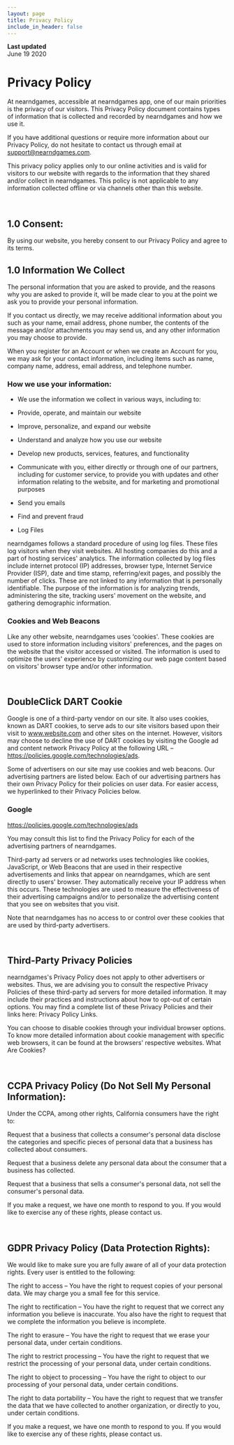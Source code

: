 ```yaml
---
layout: page
title: Privacy Policy
include_in_header: false
---
```


**Last updated**  
June 19 2020

# Privacy Policy
At nearndgames, accessible at nearndgames app, one of our main priorities is the privacy of our visitors. This Privacy Policy document contains types of information that is collected and recorded by nearndgames and how we use it.

If you have additional questions or require more information about our Privacy Policy, do not hesitate to contact us through email at support@nearndgames.com.

This privacy policy applies only to our online activities and is valid for visitors to our website with regards to the information that they shared and/or collect in nearndgames. This policy is not applicable to any information collected offline or via channels other than this website.

<br>

## 1.0 Consent:
By using our website, you hereby consent to our Privacy Policy and agree to its terms.
<br>

## 1.0 Information We Collect
The personal information that you are asked to provide, and the reasons why you are asked to provide it, will be made clear to you at the point we ask you to provide your personal information.

If you contact us directly, we may receive additional information about you such as your name, email address, phone number, the contents of the message and/or attachments you may send us, and any other information you may choose to provide.

When you register for an Account or when we create an Account for you, we may ask for your contact information, including items such as name, company name, address, email address, and telephone number.


### How we use your information:
- We use the information we collect in various ways, including to:

- Provide, operate, and maintain our website

- Improve, personalize, and expand our website

- Understand and analyze how you use our website

- Develop new products, services, features, and functionality

- Communicate with you, either directly or through one of our partners, including for customer service, to provide you with updates and other information relating to the website, and for marketing and promotional purposes

- Send you emails

- Find and prevent fraud

- Log Files


nearndgames follows a standard procedure of using log files. These files log visitors when they visit websites. All hosting companies do this and a part of hosting services' analytics. The information collected by log files include internet protocol (IP) addresses, browser type, Internet Service Provider (ISP), date and time stamp, referring/exit pages, and possibly the number of clicks. These are not linked to any information that is personally identifiable. The purpose of the information is for analyzing trends, administering the site, tracking users' movement on the website, and gathering demographic information.

### Cookies and Web Beacons
Like any other website, nearndgames uses ‘cookies'. These cookies are used to store information including visitors' preferences, and the pages on the website that the visitor accessed or visited. The information is used to optimize the users' experience by customizing our web page content based on visitors' browser type and/or other information.

<br>

## DoubleClick DART Cookie
Google is one of a third-party vendor on our site. It also uses cookies, known as DART cookies, to serve ads to our site visitors based upon their visit to www.website.com and other sites on the internet. However, visitors may choose to decline the use of DART cookies by visiting the Google ad and content network Privacy Policy at the following URL – https://policies.google.com/technologies/ads.

Some of advertisers on our site may use cookies and web beacons. Our advertising partners are listed below. Each of our advertising partners has their own Privacy Policy for their policies on user data. For easier access, we hyperlinked to their Privacy Policies below.

### Google
https://policies.google.com/technologies/ads

You may consult this list to find the Privacy Policy for each of the advertising partners of nearndgames.

Third-party ad servers or ad networks uses technologies like cookies, JavaScript, or Web Beacons that are used in their respective advertisements and links that appear on nearndgames, which are sent directly to users' browser. They automatically receive your IP address when this occurs. These technologies are used to measure the effectiveness of their advertising campaigns and/or to personalize the advertising content that you see on websites that you visit.

Note that nearndgames has no access to or control over these cookies that are used by third-party advertisers.

<br>

## Third-Party Privacy Policies
nearndgames's Privacy Policy does not apply to other advertisers or websites. Thus, we are advising you to consult the respective Privacy Policies of these third-party ad servers for more detailed information. It may include their practices and instructions about how to opt-out of certain options. You may find a complete list of these Privacy Policies and their links here: Privacy Policy Links.

You can choose to disable cookies through your individual browser options. To know more detailed information about cookie management with specific web browsers, it can be found at the browsers' respective websites. What Are Cookies?

<br>

## CCPA Privacy Policy (Do Not Sell My Personal Information):
Under the CCPA, among other rights, California consumers have the right to:

Request that a business that collects a consumer's personal data disclose the categories and specific pieces of personal data that a business has collected about consumers.

Request that a business delete any personal data about the consumer that a business has collected.

Request that a business that sells a consumer's personal data, not sell the consumer's personal data.

If you make a request, we have one month to respond to you. If you would like to exercise any of these rights, please contact us.

<br>

## GDPR Privacy Policy (Data Protection Rights):
We would like to make sure you are fully aware of all of your data protection rights. Every user is entitled to the following:

The right to access – You have the right to request copies of your personal data. We may charge you a small fee for this service.

The right to rectification – You have the right to request that we correct any information you believe is inaccurate. You also have the right to request that we complete the information you believe is incomplete.

The right to erasure – You have the right to request that we erase your personal data, under certain conditions.

The right to restrict processing – You have the right to request that we restrict the processing of your personal data, under certain conditions.

The right to object to processing – You have the right to object to our processing of your personal data, under certain conditions.

The right to data portability – You have the right to request that we transfer the data that we have collected to another organization, or directly to you, under certain conditions.

If you make a request, we have one month to respond to you. If you would like to exercise any of these rights, please contact us.
